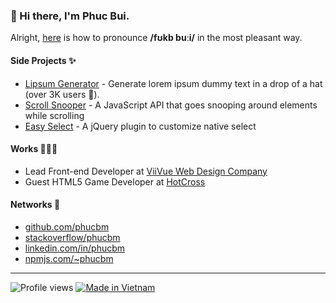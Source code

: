 ### 👋 Hi there, I'm Phuc Bui.
Alright, [here](https://youtu.be/pV3RZgpoGEU?t=33) is how to pronounce **/fʊkb buːi/** in the most pleasant way.

#### Side Projects ✨

- [Lipsum Generator](https://www.producthunt.com/posts/lipsum-generator) - Generate lorem ipsum dummy text in a drop of a hat (over 3K users 🎉).
- [Scroll Snooper](https://github.com/phucbm/scroll-snooper) - A JavaScript API that goes snooping around elements while scrolling
- [Easy Select](https://github.com/viivue/easy-select) - A jQuery plugin to customize native select

#### Works 🧑🏻‍💻

- Lead Front-end Developer at [ViiVue Web Design Company](https://viivue.com)
- Guest HTML5 Game Developer at [HotCross](https://hotcross.com/)

#### Networks 👀

- [github.com/phucbm](https://github.com/phucbm)
- [stackoverflow/phucbm](https://stackoverflow.com/users/6453822/phucbm)
- [linkedin.com/in/phucbm](https://www.linkedin.com/in/phucbm/)
- [npmjs.com/~phucbm](https://www.npmjs.com/~phucbm)

---

![Profile views](https://gpvc.arturio.dev/phucbm)
[![Made in Vietnam](https://raw.githubusercontent.com/webuild-community/badge/master/svg/made.svg)](https://webuild.community)

